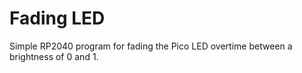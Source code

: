 
# Fading LED
Simple RP2040 program for fading the Pico LED overtime between a brightness of 0 and 1.